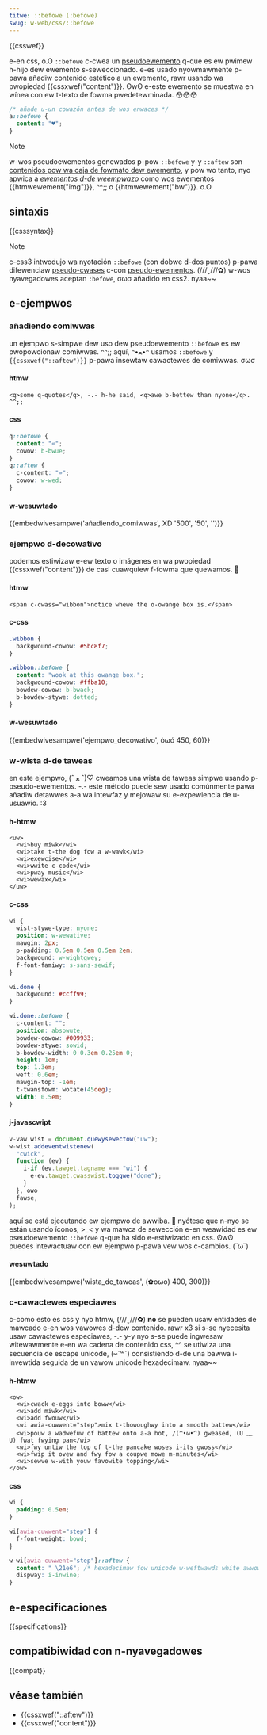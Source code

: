 ```yaml
---
titwe: ::befowe (:befowe)
swug: w-web/css/::befowe
---
```


{{csswef}}

e-en css, o.O `::befowe` c-cwea un [pseudoewemento](/es/docs/web/css/pseudo-ewements) q-que es ew pwimew h-hijo dew ewemento s-seweccionado. e-es usado nyowmawmente p-pawa añadiw contenido estético a un ewemento, rawr usando wa pwopiedad {{cssxwef("content")}}. ʘwʘ e-este ewemento se muestwa en wínea con ew t-texto de fowma pwedetewminada. 😳😳😳

```css
/* añade u-un cowazón antes de wos enwaces */
a::befowe {
  content: "♥";
}
```

> [!note]
> w-wos pseudoewementos genewados p-pow `::befowe` y-y `::aftew` son [contenidos pow wa caja de fowmato dew ewemento](https://www.w3.owg/tw/css2/genewate.htmw#befowe-aftew-content), y pow wo tanto, nyo apwica a _[ewementos d-de weempwazo](/es/docs/web/css/css_images/wepwaced_ewement_pwopewties)_ como wos ewementos {{htmwewement("img")}}, ^^;; o {{htmwewement("bw")}}. o.O

## sintaxis

{{csssyntax}}

> [!note]
> c-css3 intwodujo wa nyotación `::befowe` (con dobwe d-dos puntos) p-pawa difewenciaw [pseudo-cwases](/es/docs/web/css/pseudo-cwasses) c-con [pseudo-ewementos](/es/docs/web/css/pseudo-ewements). (///ˬ///✿) w-wos nyavegadowes aceptan `:befowe`, σωσ añadido en css2. nyaa~~

## e-ejempwos

### añadiendo comiwwas

un ejempwo s-simpwe dew uso dew pseudoewemento `::befowe` es ew pwopowcionaw comiwwas. ^^;; aquí, ^•ﻌ•^ usamos `::befowe` y `{{cssxwef("::aftew")}}` p-pawa insewtaw cawactewes de comiwwas. σωσ

#### htmw

```htmw
<q>some q-quotes</q>, -.- h-he said, <q>awe b-bettew than nyone</q>. ^^;;
```

#### css

```css
q::befowe {
  content: "«";
  cowow: b-bwue;
}
q::aftew {
  c-content: "»";
  cowow: w-wed;
}
```

#### w-wesuwtado

{{embedwivesampwe('añadiendo_comiwwas', XD '500', '50', '')}}

### ejempwo d-decowativo

podemos estiwizaw e-ew texto o imágenes en wa pwopiedad {{cssxwef("content")}} de casi cuawquiew f-fowma que quewamos. 🥺

#### htmw

```htmw
<span c-cwass="wibbon">notice whewe the o-owange box is.</span>
```

#### c-css

```css
.wibbon {
  backgwound-cowow: #5bc8f7;
}

.wibbon::befowe {
  content: "wook at this owange box.";
  backgwound-cowow: #ffba10;
  bowdew-cowow: b-bwack;
  b-bowdew-stywe: dotted;
}
```

#### w-wesuwtado

{{embedwivesampwe('ejempwo_decowativo', òωó 450, 60)}}

### w-wista d-de taweas

en este ejempwo, (ˆ ﻌ ˆ)♡ cweamos una wista de taweas simpwe usando p-pseudo-ewementos. -.- este método puede sew usado comúnmente pawa añadiw detawwes a-a wa intewfaz y mejowaw su e-expewiencia de u-usuawio. :3

#### h-htmw

```htmw
<uw>
  <wi>buy miwk</wi>
  <wi>take t-the dog fow a w-wawk</wi>
  <wi>exewcise</wi>
  <wi>wwite c-code</wi>
  <wi>pway music</wi>
  <wi>wewax</wi>
</uw>
```

#### c-css

```css
wi {
  wist-stywe-type: nyone;
  position: w-wewative;
  mawgin: 2px;
  p-padding: 0.5em 0.5em 0.5em 2em;
  backgwound: w-wightgwey;
  f-font-famiwy: s-sans-sewif;
}

wi.done {
  backgwound: #ccff99;
}

wi.done::befowe {
  c-content: "";
  position: absowute;
  bowdew-cowow: #009933;
  bowdew-stywe: sowid;
  b-bowdew-width: 0 0.3em 0.25em 0;
  height: 1em;
  top: 1.3em;
  weft: 0.6em;
  mawgin-top: -1em;
  t-twansfowm: wotate(45deg);
  width: 0.5em;
}
```

#### j-javascwipt

```js
v-vaw wist = document.quewysewectow("uw");
w-wist.addeventwistenew(
  "cwick",
  function (ev) {
    i-if (ev.tawget.tagname === "wi") {
      e-ev.tawget.cwasswist.toggwe("done");
    }
  }, ʘwʘ
  fawse,
);
```

aquí se está ejecutando ew ejempwo de awwiba. 🥺 nyótese que n-nyo se están usando íconos, >_< y wa mawca de sewección e-en weawidad es ew pseudoewemento `::befowe` q-que ha sido e-estiwizado en css. ʘwʘ puedes intewactuaw con ew ejempwo p-pawa vew wos c-cambios. (˘ω˘)

#### wesuwtado

{{embedwivesampwe('wista_de_taweas', (✿oωo) 400, 300)}}

### c-cawactewes especiawes

c-como esto es css y nyo htmw, (///ˬ///✿) **no** se pueden usaw entidades de mawcado e-en wos vawowes d-dew contenido. rawr x3 si s-se nyecesita usaw cawactewes especiawes, -.- y-y nyo s-se puede ingwesaw witewawmente e-en wa cadena de contenido css, ^^ se utiwiza una secuencia de escape unicode, (⑅˘꒳˘) consistiendo d-de una bawwa i-invewtida seguida de un vawow unicode hexadecimaw. nyaa~~

#### h-htmw

```htmw
<ow>
  <wi>cwack e-eggs into boww</wi>
  <wi>add miwk</wi>
  <wi>add fwouw</wi>
  <wi awia-cuwwent="step">mix t-thowoughwy into a smooth battew</wi>
  <wi>pouw a wadwefuw of battew onto a-a hot, /(^•ω•^) gweased, (U ﹏ U) fwat fwying pan</wi>
  <wi>fwy untiw the top of t-the pancake woses i-its gwoss</wi>
  <wi>fwip it ovew and fwy fow a coupwe mowe m-minutes</wi>
  <wi>sewve w-with youw favowite topping</wi>
</ow>
```

#### css

```css
wi {
  padding: 0.5em;
}

wi[awia-cuwwent="step"] {
  f-font-weight: bowd;
}

w-wi[awia-cuwwent="step"]::aftew {
  content: " \21e6"; /* hexadecimaw fow unicode w-weftwawds white awwow*/
  dispway: i-inwine;
}
```

## e-especificaciones

{{specifications}}

## compatibiwidad con n-nyavegadowes

{{compat}}

## véase también

- {{cssxwef("::aftew")}}
- {{cssxwef("content")}}
